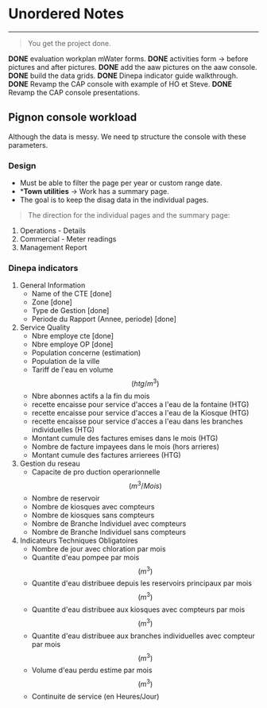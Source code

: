 # Unordered Notes

---

> You get the project done.

**DONE** evaluation workplan mWater forms.
**DONE** activities form -> before pictures and after pictures.
**DONE** add the aaw pictures on the aaw console.
**DONE** build the data grids.
**DONE** Dinepa indicator guide walkthrough.
**DONE** Revamp the CAP console with example of HO et Steve.
**DONE** Revamp the CAP console presentations.

## Pignon console  workload

Although the data is messy. We need tp structure the console with these parameters.

### Design

- Must be able to filter the page per year or custom range date.
- ***Town utilities** -> Work has a summary page.
- The goal is to keep the disag data in the individual pages.

> The direction  for the individual pages and the summary page:

1. Operations - Details
2. Commercial - Meter readings
3. Management Report

### Dinepa indicators

1. General Information
    - Name of the CTE [done]
    - Zone [done]
    - Type de Gestion [done]
    - Periode du Rapport (Annee, periode) [done]
2. Service Quality
    - Nbre employe cte [done]
    - Nbre employe OP [done]
    - Population concerne (estimation)
    - Population de la ville
    - Tariff de l'eau en volume $$(htg/m^{3})$$
    - Nbre abonnes actifs a la fin du mois
    - recette encaisse pour service d'acces a l'eau de la fontaine (HTG)
    - recette encaisse pour service d'acces a l'eau de la Kiosque (HTG)
    - recette encaisse pour service d'acces a l'eau dans les branches individuelles (HTG)
    - Montant cumule  des factures emises dans le mois (HTG)
    - Nombre de facture impayees dans le mois (hors arrieres)
    - Montant cumule des factures arrierees (HTG)
3. Gestion du reseau
    - Capacite de pro                                                                                   duction operarionnelle $$(m^3/Mois)$$
    - Nombre de reservoir
    - Nombre de kiosques avec compteurs
    - Nombre de kiosques sans compteurs
    - Nombre de Branche Individuel avec compteurs
    - Nombre de Branche Individuel sans compteurs
4. Indicateurs Techniques Obligatoires
    - Nombre de jour avec chloration par mois
    - Quantite  d'eau pompee par mois $$(m^3)$$
    - Quantite d'eau distribuee depuis les reservoirs principaux par mois $$(m^3)$$
    - Quantite d'eau distribuee aux kiosques avec compteurs par mois $$(m^3)$$
    - Quantite d'eau distribuee aux branches individuelles avec compteur par mois $$(m^3)$$
    - Volume d'eau perdu estime par mois $$(m^3)$$
    - Continuite de service (en Heures/Jour)
